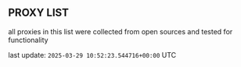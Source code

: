 ## PROXY LIST

all proxies in this list were collected from open sources and tested for functionality

last update: `2025-03-29 10:52:23.544716+00:00` UTC